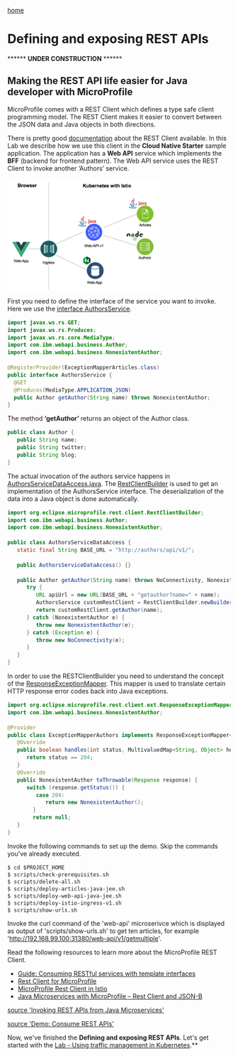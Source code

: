 [home](README.md)
# Defining and exposing REST APIs

****** **UNDER CONSTRUCTION** ******

## Making the REST API life easier for Java developer with MicroProfile

MicroProfile comes with a REST Client which defines a type safe client programming model. The REST Client makes it easier to convert between the JSON data and Java objects in both directions.

There is pretty good [documentation](https://github.com/OpenLiberty/guide-microprofile-rest-client) about the REST Client available. In this Lab we describe how we use this client in the **Cloud Native Starter** sample application. The application has a **Web API** service which implements the **BFF** (backend for frontend pattern). The Web API service uses the REST Client to invoke another ‘Authors’ service.

![architecture](images/architecture.png)

First you need to define the interface of the service you want to invoke. Here we use the [interface AuthorsService](../web-api-java-jee/src/main/java/com/ibm/webapi/data/AuthorsService.java).

```java
import javax.ws.rs.GET;
import javax.ws.rs.Produces;
import javax.ws.rs.core.MediaType;
import com.ibm.webapi.business.Author;
import com.ibm.webapi.business.NonexistentAuthor;
 
@RegisterProvider(ExceptionMapperArticles.class)
public interface AuthorsService {
  @GET
  @Produces(MediaType.APPLICATION_JSON)
  public Author getAuthor(String name) throws NonexistentAuthor; 
}
```

The method **‘getAuthor’** returns an object of the Author class.

```java
public class Author {
   public String name;
   public String twitter;
   public String blog;
}
```

The actual invocation of the authors service happens in [AuthorsServiceDataAccess.java](../web-api-java-jee/src/main/java/com/ibm/webapi/data/AuthorsService.java). The [RestClientBuilder](https://openliberty.io/docs/ref/javadocs/microprofile-1.3-javadoc/org/eclipse/microprofile/rest/client/RestClientBuilder.html) is used to get an implementation of the AuthorsService interface. The deserialization of the data into a Java object is done automatically.

```java
import org.eclipse.microprofile.rest.client.RestClientBuilder;
import com.ibm.webapi.business.Author;
import com.ibm.webapi.business.NonexistentAuthor;
 
public class AuthorsServiceDataAccess {
   static final String BASE_URL = "http://authors/api/v1/";
 
   public AuthorsServiceDataAccess() {} 
 
   public Author getAuthor(String name) throws NoConnectivity, NonexistentAuthor {
      try {
         URL apiUrl = new URL(BASE_URL + "getauthor?name=" + name);
         AuthorsService customRestClient = RestClientBuilder.newBuilder().baseUrl(apiUrl).register(ExceptionMapperAuthors.class).build(AuthorsService.class);
         return customRestClient.getAuthor(name);
      } catch (NonexistentAuthor e) {
         throw new NonexistentAuthor(e);            
      } catch (Exception e) {
         throw new NoConnectivity(e);
      }
   }
}
```

In order to use the RESTClientBuilder you need to understand the concept of the [ResponseExceptionMapper](https://download.eclipse.org/microprofile/microprofile-rest-client-1.0/apidocs/index.html?org/eclipse/microprofile/rest/client/ext/ResponseExceptionMapper.html). This mapper is used to translate certain HTTP response error codes back into Java exceptions.

```java
import org.eclipse.microprofile.rest.client.ext.ResponseExceptionMapper;
import com.ibm.webapi.business.NonexistentAuthor;
 
@Provider
public class ExceptionMapperAuthors implements ResponseExceptionMapper<NonexistentAuthor> {
   @Override
   public boolean handles(int status, MultivaluedMap<String, Object> headers) {
      return status == 204;
   }
   @Override
   public NonexistentAuthor toThrowable(Response response) {
      switch (response.getStatus()) {
         case 204:
            return new NonexistentAuthor();
        }
        return null;
   }   
}
```

Invoke the following commands to set up the demo. Skip the commands you've already executed.

```
$ cd $PROJECT_HOME
$ scripts/check-prerequisites.sh
$ scripts/delete-all.sh
$ scripts/deploy-articles-java-jee.sh
$ scripts/deploy-web-api-java-jee.sh
$ scripts/deploy-istio-ingress-v1.sh
$ scripts/show-urls.sh
```

Invoke the curl command of the 'web-api' microserivce which is displayed as output of 'scripts/show-urls.sh' to get ten articles, for example 'http://192.168.99.100:31380/web-api/v1/getmultiple'.


Read the following resources to learn more about the MicroProfile REST Client.

* [Guide: Consuming RESTful services with template interfaces](https://github.com/OpenLiberty/guide-microprofile-rest-client)
* [Rest Client for MicroProfile](https://github.com/eclipse/microprofile-rest-client)
* [MicroProfile Rest Client in Istio](https://www.eclipse.org/community/eclipse_newsletter/2018/september/MicroProfile_istio.php#restclient)
* [Java Microservices with MicroProfile – Rest Client and JSON-B](https://www.ibm.com/blogs/bluemix/2018/10/migrate-java-microservices-from-spring-to-microprofile-p3/)

[source 'Invoking REST APIs from Java Microservices'](http://heidloff.net/invoke-rest-apis-java-microprofile-microservice)

[source 'Demo: Consume REST APIs'](https://github.com/nheidloff/cloud-native-starter/blob/master/documentation/DemoConsumeRESTAPIs.md)

Now, we've finished the **Defining and exposing REST APIs**.
Let's get started with the [Lab - Using traffic management in Kubernetes](04-traffic-management.md).**